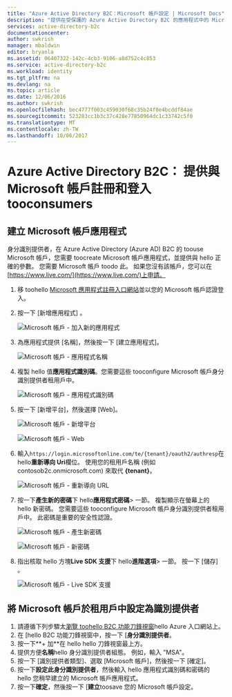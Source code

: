 ```yaml
---
title: "Azure Active Directory B2C：Microsoft 帳戶設定 | Microsoft Docs"
description: "提供在受保護的 Azure Active Directory B2C 的應用程式中的 Microsoft 帳戶註冊和登入 tooconsumers。"
services: active-directory-b2c
documentationcenter: 
author: swkrish
manager: mbaldwin
editor: bryanla
ms.assetid: 06407322-142c-4cb3-9106-a8d752c4c853
ms.service: active-directory-b2c
ms.workload: identity
ms.tgt_pltfrm: na
ms.devlang: na
ms.topic: article
ms.date: 12/06/2016
ms.author: swkrish
ms.openlocfilehash: bec4777f003c459030f68c35b24f0e4bcddf84ae
ms.sourcegitcommit: 523283cc1b3c37c428e77850964dc1c33742c5f0
ms.translationtype: MT
ms.contentlocale: zh-TW
ms.lasthandoff: 10/06/2017
---
```

# <a name="azure-active-directory-b2c-provide-sign-up-and-sign-in-tooconsumers-with-microsoft-accounts"></a>Azure Active Directory B2C： 提供與 Microsoft 帳戶註冊和登入 tooconsumers
## <a name="create-a-microsoft-account-application"></a>建立 Microsoft 帳戶應用程式
身分識別提供者，在 Azure Active Directory (Azure AD) B2C 的 toouse Microsoft 帳戶，您需要 toocreate Microsoft 帳戶應用程式，並提供與 hello 正確的參數。 您需要 Microsoft 帳戶 toodo 此。 如果您沒有該帳戶，您可以在 [https://www.live.com/](https://www.live.com/)上申請。

1. 移 toohello [Microsoft 應用程式註冊入口網站](https://apps.dev.microsoft.com/?referrer=https://azure.microsoft.com/documentation/articles&deeplink=/appList)並以您的 Microsoft 帳戶認證登入。
2. 按一下 [新增應用程式] 。
   
    ![Microsoft 帳戶 - 加入新的應用程式](./media/active-directory-b2c-setup-msa-app/msa-add-new-app.png)
3. 為應用程式提供 [名稱]，然後按一下 [建立應用程式]。
   
    ![Microsoft 帳戶 - 應用程式名稱](./media/active-directory-b2c-setup-msa-app/msa-app-name.png)
4. 複製 hello 值**應用程式識別碼**。您需要這些 tooconfigure Microsoft 帳戶身分識別提供者租用戶中。
   
    ![Microsoft 帳戶 - 應用程式識別碼](./media/active-directory-b2c-setup-msa-app/msa-app-id.png)
5. 按一下 [新增平台]，然後選擇 [Web]。
   
    ![Microsoft 帳戶 - 新增平台](./media/active-directory-b2c-setup-msa-app/msa-add-platform.png)
   
    ![Microsoft 帳戶 - Web](./media/active-directory-b2c-setup-msa-app/msa-web.png)
6. 輸入`https://login.microsoftonline.com/te/{tenant}/oauth2/authresp`在 hello**重新導向 Uri**欄位。 使用您的租用戶名稱 (例如 contosob2c.onmicrosoft.com) 來取代 **{tenant}**。
   
    ![Microsoft 帳戶 - 重新導向 URL](./media/active-directory-b2c-setup-msa-app/msa-redirect-url.png)
7. 按一下**產生新的密碼**下 hello**應用程式密碼**> 一節。 複製顯示在螢幕上的 hello 新密碼。 您需要這些 tooconfigure Microsoft 帳戶身分識別提供者租用戶中。 此密碼是重要的安全性認證。
   
    ![Microsoft 帳戶 - 產生新密碼](./media/active-directory-b2c-setup-msa-app/msa-generate-new-password.png)
   
    ![Microsoft 帳戶 - 新密碼](./media/active-directory-b2c-setup-msa-app/msa-new-password.png)
8. 指出核取 hello 方塊**Live SDK 支援**下 hello**進階選項**> 一節。 按一下 [儲存] 。
   
    ![Microsoft 帳戶 - Live SDK 支援](./media/active-directory-b2c-setup-msa-app/msa-live-sdk-support.png)

## <a name="configure-microsoft-account-as-an-identity-provider-in-your-tenant"></a>將 Microsoft 帳戶於租用戶中設定為識別提供者
1. 請遵循下列步驟太[瀏覽 toohello B2C 功能刀鋒視窗](active-directory-b2c-app-registration.md#navigate-to-b2c-settings)hello Azure 入口網站上。
2. 在 [hello B2C 功能刀鋒視窗中，按一下 [**身分識別提供者**。
3. 按一下**+ 加**在 hello hello 刀鋒視窗最上方。
4. 提供方便**名稱**hello 身分識別提供者組態。 例如，輸入 "MSA"。
5. 按一下 [識別提供者類型]、選取 [Microsoft 帳戶]，然後按一下 [確定]。
6. 按一下**設定此身分識別提供者**，然後輸入 hello 應用程式識別碼和密碼的 hello 您稍早建立的 Microsoft 帳戶應用程式。
7. 按一下**確定**，然後按一下 [**建立**toosave 您的 Microsoft 帳戶設定。

